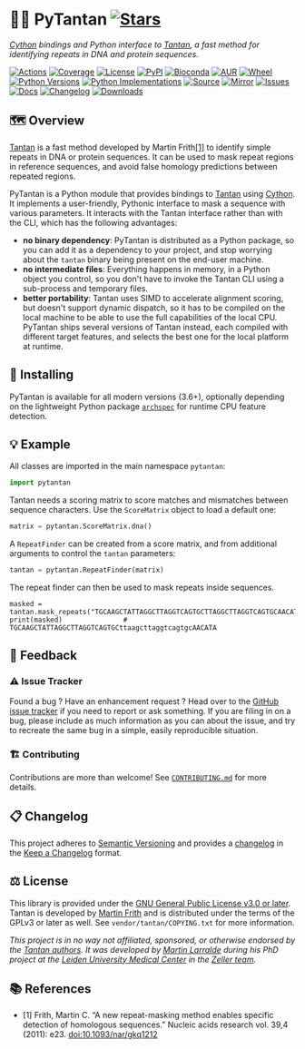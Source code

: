 # 🐍🔁 PyTantan [![Stars](https://img.shields.io/github/stars/althonos/pytantan.svg?style=social&maxAge=3600&label=Star)](https://github.com/althonos/pytantan/stargazers)

*[Cython](https://cython.org/) bindings and Python interface to [Tantan](https://gitlab.com/mcfrith/tantan), a fast method for identifying repeats in DNA and protein sequences.*

[![Actions](https://img.shields.io/github/actions/workflow/status/althonos/pytantan/test.yml?branch=main&logo=github&style=flat-square&maxAge=300)](https://github.com/althonos/pytantan/actions)
[![Coverage](https://img.shields.io/codecov/c/gh/althonos/pytantan?style=flat-square&maxAge=3600&logo=codecov)](https://codecov.io/gh/althonos/pytantan/)
[![License](https://img.shields.io/badge/license-GPLv3+-blue.svg?style=flat-square&maxAge=2678400)](https://choosealicense.com/licenses/gpl-3.0/)
[![PyPI](https://img.shields.io/pypi/v/pytantan.svg?style=flat-square&maxAge=3600&logo=PyPI)](https://pypi.org/project/pytantan)
[![Bioconda](https://img.shields.io/conda/vn/bioconda/pytantan?style=flat-square&maxAge=3600&logo=anaconda)](https://anaconda.org/bioconda/pytantan)
[![AUR](https://img.shields.io/aur/version/python-pytantan?logo=archlinux&style=flat-square&maxAge=3600)](https://aur.archlinux.org/packages/python-pytantan)
[![Wheel](https://img.shields.io/pypi/wheel/pytantan.svg?style=flat-square&maxAge=3600)](https://pypi.org/project/pytantan/#files)
[![Python Versions](https://img.shields.io/pypi/pyversions/pytantan.svg?style=flat-square&maxAge=600&logo=python)](https://pypi.org/project/pytantan/#files)
[![Python Implementations](https://img.shields.io/pypi/implementation/pytantan.svg?style=flat-square&maxAge=600&label=impl)](https://pypi.org/project/pytantan/#files)
[![Source](https://img.shields.io/badge/source-GitHub-303030.svg?maxAge=2678400&style=flat-square)](https://github.com/althonos/pytantan/)
[![Mirror](https://img.shields.io/badge/mirror-EMBL-009f4d?style=flat-square&maxAge=2678400)](https://git.embl.de/larralde/pytantan/)
[![Issues](https://img.shields.io/github/issues/althonos/pytantan.svg?style=flat-square&maxAge=600)](https://github.com/althonos/pytantan/issues)
[![Docs](https://img.shields.io/readthedocs/pytantan/latest?style=flat-square&maxAge=600)](https://pytantan.readthedocs.io)
[![Changelog](https://img.shields.io/badge/keep%20a-changelog-8A0707.svg?maxAge=2678400&style=flat-square)](https://github.com/althonos/pytantan/blob/main/CHANGELOG.md)
[![Downloads](https://img.shields.io/pypi/dm/pytantan?style=flat-square&color=303f9f&maxAge=86400&label=downloads)](https://pepy.tech/project/pytantan)


## 🗺️ Overview

[Tantan](https://gitlab.com/mcfrith/tantan) is a fast method developed
by Martin Frith[\[1\]](#ref1) to identify simple repeats in DNA or protein 
sequences. It can be used to mask repeat regions in reference sequences, and 
avoid false homology predictions between repeated regions.

PyTantan is a Python module that provides bindings to [Tantan](https://gitlab.com/mcfrith/tantan)
using [Cython](https://cython.org/). It implements a user-friendly, Pythonic
interface to mask a sequence with various parameters. It interacts with the 
Tantan interface rather than with the CLI, which has the following advantages:

- **no binary dependency**: PyTantan is distributed as a Python package, so
  you can add it as a dependency to your project, and stop worrying about the
  `tantan` binary being present on the end-user machine.
- **no intermediate files**: Everything happens in memory, in a Python object
  you control, so you don't have to invoke the Tantan CLI using a sub-process
  and temporary files.
- **better portability**: Tantan uses SIMD to accelerate alignment scoring, 
  but doesn't support dynamic dispatch, so it has to be compiled on the local
  machine to be able to use the full capabilities of the local CPU. PyTantan
  ships several versions of Tantan instead, each compiled with different 
  target features, and selects the best one for the local platform at runtime.


## 🔧 Installing

PyTantan is available for all modern versions (3.6+), optionally depending on
the lightweight Python package [`archspec`](https://pypi.org/project/archspec)
for runtime CPU feature detection.

<!-- It can be installed directly from [PyPI](https://pypi.org/project/pytantan/),
which hosts some pre-built x86-64 wheels for Linux, MacOS, and Windows,
Aarch64 wheels for Linux and MacOS, as well as the code required to 
compile from source with Cython:
```console
$ pip install pytantan
``` -->

<!-- Otherwise, PyTantan is also available as a [Bioconda](https://bioconda.github.io/)
package:
```console
$ conda install -c bioconda pytantan
``` -->

<!-- Check the [*install* page](https://pytantan.readthedocs.io/en/stable/install.html)
of the documentation for other ways to install PyTantan on your machine. -->

## 💡 Example

All classes are imported in the main namespace `pytantan`:
```python
import pytantan
```

Tantan needs a scoring matrix to score matches and mismatches between
sequence characters. Use the `ScoreMatrix` object to load a default one:
```python
matrix = pytantan.ScoreMatrix.dna()
```

A `RepeatFinder` can be created from a score matrix, and from additional
arguments to control the `tantan` parameters:
```python
tantan = pytantan.RepeatFinder(matrix)
```

The repeat finder can then be used to mask repeats inside sequences.
```
masked = tantan.mask_repeats("TGCAAGCTATTAGGCTTAGGTCAGTGCTTAGGCTTAGGTCAGTGCAACATA")
print(masked)               # TGCAAGCTATTAGGCTTAGGTCAGTGCttaagcttaggtcagtgcAACATA
```

<!-- The top-level function `pytantan.mask` can be used to mask a sequence
without having to manage intermediate objects. -->

<!-- See the [API documentation](https://pytantan.readthedocs.io/en/stable/api/index.html) 
for more examples, including how to use the internal API, and detailed 
reference of the parameters and result types. -->

<!-- ## 🧶 Thread-safety -->

<!-- ## ⏱️ Benchmarks -->


## 💭 Feedback

### ⚠️ Issue Tracker

Found a bug ? Have an enhancement request ? Head over to the [GitHub issue tracker](https://github.com/althonos/pytantan/issues)
if you need to report or ask something. If you are filing in on a bug,
please include as much information as you can about the issue, and try to
recreate the same bug in a simple, easily reproducible situation.


### 🏗️ Contributing

Contributions are more than welcome! See
[`CONTRIBUTING.md`](https://github.com/althonos/pytantan/blob/main/CONTRIBUTING.md)
for more details.


## 📋 Changelog

This project adheres to [Semantic Versioning](http://semver.org/spec/v2.0.0.html)
and provides a [changelog](https://github.com/althonos/pytantan/blob/main/CHANGELOG.md)
in the [Keep a Changelog](http://keepachangelog.com/en/1.0.0/) format.


## ⚖️ License

This library is provided under the [GNU General Public License v3.0 or later](https://choosealicense.com/licenses/gpl-3.0/).
Tantan is developed by [Martin Frith](https://sites.google.com/site/mcfrith/martin-frith) and is distributed under the
terms of the GPLv3 or later as well. See `vendor/tantan/COPYING.txt` for more information.

*This project is in no way not affiliated, sponsored, or otherwise endorsed
by the [Tantan authors](https://github.com/Martinsos). It was developed
by [Martin Larralde](https://github.com/althonos/) during his PhD project
at the [Leiden University Medical Center](https://www.lumc.nl/en/) in
the [Zeller team](https://github.com/zellerlab).*


## 📚 References

- <a id="ref1">\[1\]</a> Frith, Martin C. “A new repeat-masking method enables specific detection of homologous sequences.” Nucleic acids research vol. 39,4 (2011): e23. [doi:10.1093/nar/gkq1212](https://doi.org/10.1093/nar/gkq1212)


